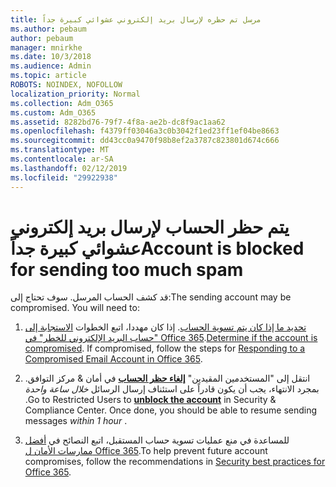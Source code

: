 ```yaml
---
title: مرسل تم حظره لإرسال بريد إلكتروني عشوائي كبيرة جداً
ms.author: pebaum
author: pebaum
manager: mnirkhe
ms.date: 10/3/2018
ms.audience: Admin
ms.topic: article
ROBOTS: NOINDEX, NOFOLLOW
localization_priority: Normal
ms.collection: Adm_O365
ms.custom: Adm_O365
ms.assetid: 8282bd76-79f7-4f8a-ae2b-dc8f9ac1aa62
ms.openlocfilehash: f4379ff03046a3c0b3042f1ed23ff1ef04be8663
ms.sourcegitcommit: dd43cc0a9470f98b8ef2a3787c823801d674c666
ms.translationtype: MT
ms.contentlocale: ar-SA
ms.lasthandoff: 02/12/2019
ms.locfileid: "29922938"
---
```

# <a name="account-is-blocked-for-sending-too-much-spam"></a><span data-ttu-id="084c3-102">يتم حظر الحساب لإرسال بريد إلكتروني عشوائي كبيرة جداً</span><span class="sxs-lookup"><span data-stu-id="084c3-102">Account is blocked for sending too much spam</span></span>

<span data-ttu-id="084c3-p101">قد كشف الحساب المرسل. سوف تحتاج إلى:</span><span class="sxs-lookup"><span data-stu-id="084c3-p101">The sending account may be compromised. You will need to:</span></span>
  
1. <span data-ttu-id="084c3-p102">[تحديد ما إذا كان يتم تسوية الحساب](https://support.microsoft.com/help/2551603/how-to-determine-whether-your-office-365-account-has-been-compromised). إذا كان مهددا، اتبع الخطوات [الاستجابة إلى "حساب البريد الإلكتروني للخطر" في Office 365](https://docs.microsoft.com/office365/securitycompliance/responding-to-a-compromised-email-account).</span><span class="sxs-lookup"><span data-stu-id="084c3-p102">[Determine if the account is compromised](https://support.microsoft.com/help/2551603/how-to-determine-whether-your-office-365-account-has-been-compromised). If compromised, follow the steps for [Responding to a Compromised Email Account in Office 365](https://docs.microsoft.com/office365/securitycompliance/responding-to-a-compromised-email-account).</span></span>
    
2. <span data-ttu-id="084c3-p103">انتقل إلى "المستخدمين المقيدين" **[إلغاء حظر الحساب](https://protection.office.com/?hash=/restrictedusers)** في أمان &amp; مركز التوافق. بمجرد الانتهاء، يجب أن يكون قادراً على استئناف إرسال الرسائل *خلال ساعة واحدة* .</span><span class="sxs-lookup"><span data-stu-id="084c3-p103">Go to Restricted Users to **[unblock the account](https://protection.office.com/?hash=/restrictedusers)** in Security &amp; Compliance Center. Once done, you should be able to resume sending messages  *within 1 hour*  .</span></span> 
    
3. <span data-ttu-id="084c3-109">للمساعدة في منع عمليات تسوية حساب المستقبل، اتبع النصائح في [أفضل ممارسات الأمان ل Office 365](https://support.office.com/article/9295e396-e53d-49b9-ae9b-0b5828cdedc3.aspx).</span><span class="sxs-lookup"><span data-stu-id="084c3-109">To help prevent future account compromises, follow the recommendations in [Security best practices for Office 365](https://support.office.com/article/9295e396-e53d-49b9-ae9b-0b5828cdedc3.aspx).</span></span>
  

